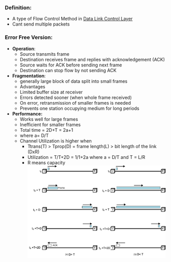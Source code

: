 ### Definition:
- A type of Flow Control Method in [Data Link Control Layer](Data%20Link%20Control%20Layer.md)
- Cant send multiple packets
### Error Free Version:
- **Operation**:
	- Source transmits frame
	- Destination receives frame and replies with acknowledgement (ACK)
	- Source waits for ACK before sending next frame
	- Destination can stop flow by not sending ACK
- **Fragmentation**:
	- generally large block of data split into small frames
	- Advantages
	- Limited buffer size at receiver
	- Errors detected sooner (when whole frame received)
	- On error, retransmission of smaller frames is needed
	- Prevents one station occupying medium for long periods
- **Performance:**
	- Works well for large frames
	- Inefficient for smaller frames
	- Total time = 2D+T = 2a+1
	- where a= D/T
	- Channel Utilization is higher when
		- Ttrans(T) > Tprop(D) = frame length(L) > bit length of the link (DxR)
		- Utilization = T/T+2D = 1/1+2a where a = D/T and T = L/R
		- R means capacity
![](Attachments/stopAndWait.png)
